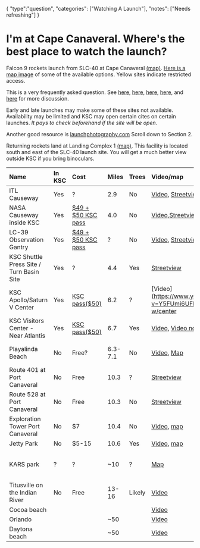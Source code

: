 {
    "type":"question",
    "categories": ["Watching A Launch"],
    "notes": ["Needs refreshing"]
}

# I'm at Cape Canaveral. Where's the best place to watch the launch?

Falcon 9 rockets launch from SLC-40 at Cape Canaveral [(map)](https://goo.gl/LwgvdR). [Here is a map image](http://i.imgur.com/NEWAKIM.jpg) of some of the available options. Yellow sites indicate restricted access.

This is a very frequently asked question. See [here](http://redd.it/1zxt5z), [here](http://redd.it/1kzcb0), [here](http://redd.it/21cubj), [here](http://redd.it/1ztq4e), and [here](http://redd.it/1z1lna) for more discussion.

Early and late launches may make some of these sites not available. Availability may be limited and KSC may open certain cites on certain launches. *It pays to check beforehand if the site will be open.*

Another good resource is [launchphotography.com](http://www.launchphotography.com/Delta_4_Atlas_5_Falcon_9_Launch_Viewing.html) Scroll down to Section 2.

Returning rockets land at Landing Complex 1 [(map)](https://goo.gl/DETftl). This facility is located south and east of the SLC-40 launch site.
You will get a much better view outside KSC if you bring binoculars.

Name|In KSC|Cost|Miles|Trees|Video/map|Notes
:--|:--|:--|:--|:--|:--|:--
ITL Causeway|Yes|?|2.9|No| [Video](https://www.youtube.com/watch?v=rdw2-aZAvaE), [Streetview](https://goo.gl/jLrz6Y) | This is as close as you can get and is where VIPs/employees/press often watch the launches from. Tickets from KSC?
NASA Causeway inside KSC|Yes|[$49 + $50 KSC pass](https://www.kennedyspacecenter.com/tickets.aspx)|4.0|No| [Video](https://www.youtube.com/watch?v=OB4DnayWB68),[Streetview](https://goo.gl/pK7OMg)| This is also a great view, similar to ITL causeway but a little bit farther. Tickets are limited.  
LC-39 Observation Gantry|Yes|[$49 + $50 KSC pass](https://www.kennedyspacecenter.com/tickets.aspx)|?|No|[Video](https://www.youtube.com/watch?v=ZHaO_XZq5g8), [Streetview](https://goo.gl/3UiW9h) |  Tickets from KSC.  
KSC Shuttle Press Site / Turn Basin Site|Yes|?|4.4|Yes| [Streetview](https://goo.gl/Q7J1SQ)| It provides a slightly obstructed view of the pad, but after T+5 seconds it's also a great view. Not sure if tickets can get you to this location anymore.
KSC Apollo/Saturn V Center|Yes|[KSC pass($50)](https://www.kennedyspacecenter.com/tickets.aspx)|6.2|?| [Video] (https://www.youtube.com/watch?v=Y5FUmi6UFKQ), [Video w/center](https://www.youtube.com/watch?v=8JS3Q7T9VxQ) | Take a shuttle within KSC. Live launch commentary, food and retail available.
KSC Visitors Center - Near Atlantis|Yes|[KSC pass($50)](https://www.kennedyspacecenter.com/tickets.aspx)|6.7|Yes| [Video](https://www.youtube.com/watch?v=AYVsLBPMpT4), [Video not from bleachers](https://www.youtube.com/watch?v=FvVj5hymhp8) | Can also watch from Parking lot for free-ish. Cannot see until past treeline. Bleacher seating and live launch commentary is provided.
Playalinda Beach|No|Free?|6.3-7.1|No| [Video](https://www.youtube.com/watch?v=g0ZwG3ZBSh4), [Map](https://goo.gl/Wo3Ih0)| Parking may be $5 and you can view from parking or walk.  Playalinda may be a little obstructed depending on what spot you are in, including on the beach. Only open 6AM-6PM.
Route 401 at Port Canaveral|No|Free|10.3|?| [Streetview](https://goo.gl/1Uumzj) | Park on the side of the road, get there early to secure parking.
Route 528 at Port Canaveral|No|Free|10.3|No| [Streetview](https://goo.gl/gMwiCa) | Park on the side of the road, get there early to secure parking.
Exploration Tower Port Canaveral|No|$7|10.4|No|[Video](https://www.youtube.com/watch?v=BbdhxFNEOBE), [map](https://goo.gl/J6ZvlI) | Viewing deck 7 stories up.  
Jetty Park|No|$5-15|10.6|Yes|[Video](https://www.youtube.com/watch?v=yLpj5yMzLik), [map](https://goo.gl/B2G4Pc) | [website](http://www.jettyparkbeachandcampground.com/park_admission)  
KARS park|?|?|~10|?|[Map](https://goo.gl/2JoHRi)| "There's usually a nice guy standing out by the booth and lets you in if you're there for the launch. There's another park north of it that is only open to NASA personnel, but I don't believe that's part of KARS." - [EdKeenly] (http://www.reddit.com/r/spacex/comments/1zxt5z/crs3_launch_viewing/cg1306u)
Titusville on the Indian River|No|Free|13-16|Likely| [Video](https://www.youtube.com/watch?v=9su1kP9Vac0) | Park on city streets?
Cocoa beach|||||[Video](https://www.youtube.com/watch?v=6L1oiZ4DEjE)|
Orlando|||~50||[Video](https://www.youtube.com/watch?v=RNkefXIAAKU)|Need clear weather to see.
Daytona beach|||~50||[Video](https://www.youtube.com/watch?v=vzH9qXReD2g)|Need clear weather to see.
